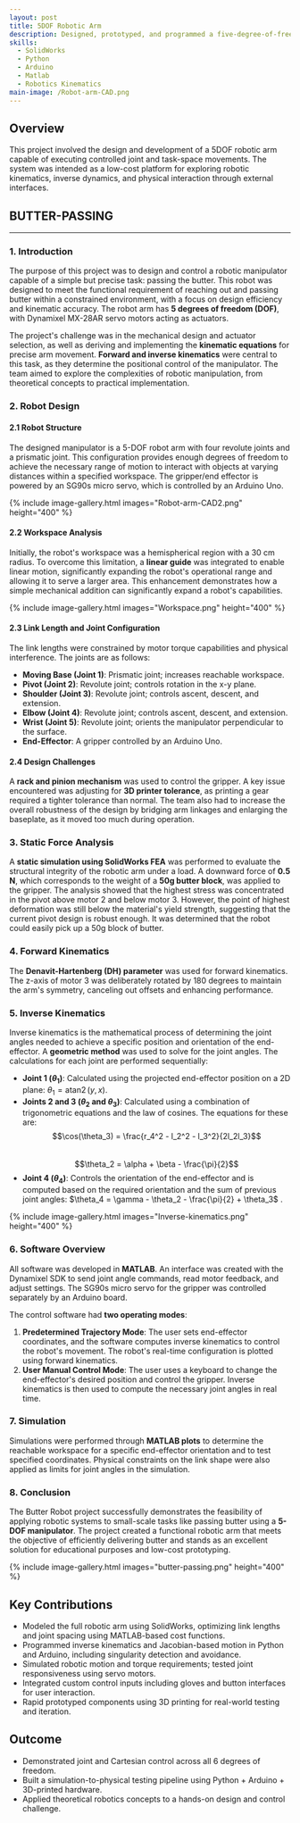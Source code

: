 ```yaml
---
layout: post
title: 5DOF Robotic Arm
description: Designed, prototyped, and programmed a five-degree-of-freedom robotic arm with inverse kinematics, trajectory planning, and real-time control.
skills:
  - SolidWorks
  - Python
  - Arduino
  - Matlab
  - Robotics Kinematics
main-image: /Robot-arm-CAD.png
---
```


## Overview

This project involved the design and development of a 5DOF robotic arm capable of executing controlled joint and task-space movements. The system was intended as a low-cost platform for exploring robotic kinematics, inverse dynamics, and physical interaction through external interfaces.


## **BUTTER-PASSING**
***
### 1. Introduction
The purpose of this project was to design and control a robotic manipulator capable of a simple but precise task: passing the butter. This robot was designed to meet the functional requirement of reaching out and passing butter within a constrained environment, with a focus on design efficiency and kinematic accuracy. The robot arm has **5 degrees of freedom (DOF)**, with Dynamixel MX-28AR servo motors acting as actuators.

The project's challenge was in the mechanical design and actuator selection, as well as deriving and implementing the **kinematic equations** for precise arm movement. **Forward and inverse kinematics** were central to this task, as they determine the positional control of the manipulator. The team aimed to explore the complexities of robotic manipulation, from theoretical concepts to practical implementation.

### 2. Robot Design
#### 2.1 Robot Structure
The designed manipulator is a 5-DOF robot arm with four revolute joints and a prismatic joint. This configuration provides enough degrees of freedom to achieve the necessary range of motion to interact with objects at varying distances within a specified workspace. The gripper/end effector is powered by an SG90s micro servo, which is controlled by an Arduino Uno.

{% include image-gallery.html images="Robot-arm-CAD2.png" height="400" %} 


#### 2.2 Workspace Analysis
Initially, the robot's workspace was a hemispherical region with a 30 cm radius. To overcome this limitation, a **linear guide** was integrated to enable linear motion, significantly expanding the robot's operational range and allowing it to serve a larger area. This enhancement demonstrates how a simple mechanical addition can significantly expand a robot's capabilities. 

{% include image-gallery.html images="Workspace.png" height="400" %} 

#### 2.3 Link Length and Joint Configuration
The link lengths were constrained by motor torque capabilities and physical interference. The joints are as follows:
* **Moving Base (Joint 1)**: Prismatic joint; increases reachable workspace.
* **Pivot (Joint 2)**: Revolute joint; controls rotation in the x-y plane.
* **Shoulder (Joint 3)**: Revolute joint; controls ascent, descent, and extension.
* **Elbow (Joint 4)**: Revolute joint; controls ascent, descent, and extension.
* **Wrist (Joint 5)**: Revolute joint; orients the manipulator perpendicular to the surface.
* **End-Effector**: A gripper controlled by an Arduino Uno.

#### 2.4 Design Challenges
A **rack and pinion mechanism** was used to control the gripper. A key issue encountered was adjusting for **3D printer tolerance**, as printing a gear required a tighter tolerance than normal. The team also had to increase the overall robustness of the design by bridging arm linkages and enlarging the baseplate, as it moved too much during operation.

### 3. Static Force Analysis
A **static simulation using SolidWorks FEA** was performed to evaluate the structural integrity of the robotic arm under a load. A downward force of **0.5 N**, which corresponds to the weight of a **50g butter block**, was applied to the gripper. 
The analysis showed that the highest stress was concentrated in the pivot above motor 2 and below motor 3. However, the point of highest deformation was still below the material's yield strength, suggesting that the current pivot design is robust enough. It was determined that the robot could easily pick up a 50g block of butter.

### 4. Forward Kinematics
The **Denavit-Hartenberg (DH) parameter** was used for forward kinematics. The z-axis of motor 3 was deliberately rotated by 180 degrees to maintain the arm's symmetry, canceling out offsets and enhancing performance.

### 5. Inverse Kinematics
Inverse kinematics is the mathematical process of determining the joint angles needed to achieve a specific position and orientation of the end-effector. A **geometric method** was used to solve for the joint angles. The calculations for each joint are performed sequentially:
* **Joint 1 ($\theta_1$)**: Calculated using the projected end-effector position on a 2D plane: $\theta_1 = \operatorname{atan2}(y, x)$.
* **Joints 2 and 3 ($\theta_2$ and $\theta_3$)**: Calculated using a combination of trigonometric equations and the law of cosines. The equations for these are:
    $$\cos(\theta_3) = \frac{r_4^2 - l_2^2 - l_3^2}{2l_2l_3}$$  
    $$\theta_2 = \alpha + \beta - \frac{\pi}{2}$$  
* **Joint 4 ($\theta_4$)**: Controls the orientation of the end-effector and is computed based on the required orientation and the sum of previous joint angles: $\theta_4 = \gamma - \theta_2 - \frac{\pi}{2} + \theta_3$ .

{% include image-gallery.html images="Inverse-kinematics.png" height="400" %} 

### 6. Software Overview
All software was developed in **MATLAB**. An interface was created with the Dynamixel SDK to send joint angle commands, read motor feedback, and adjust settings. The SG90s micro servo for the gripper was controlled separately by an Arduino board.

The control software had **two operating modes**:
1. **Predetermined Trajectory Mode**: The user sets end-effector coordinates, and the software computes inverse kinematics to control the robot's movement. The robot's real-time configuration is plotted using forward kinematics.
2. **User Manual Control Mode**: The user uses a keyboard to change the end-effector's desired position and control the gripper. Inverse kinematics is then used to compute the necessary joint angles in real time.

### 7. Simulation
Simulations were performed through **MATLAB plots** to determine the reachable workspace for a specific end-effector orientation and to test specified coordinates. Physical constraints on the link shape were also applied as limits for joint angles in the simulation.


### 8. Conclusion
The Butter Robot project successfully demonstrates the feasibility of applying robotic systems to small-scale tasks like passing butter using a **5-DOF manipulator**. The project created a functional robotic arm that meets the objective of efficiently delivering butter and stands as an excellent solution for educational purposes and low-cost prototyping.

{% include image-gallery.html images="butter-passing.png" height="400" %} 

## Key Contributions

- Modeled the full robotic arm using SolidWorks, optimizing link lengths and joint spacing using MATLAB-based cost functions.
- Programmed inverse kinematics and Jacobian-based motion in Python and Arduino, including singularity detection and avoidance.
- Simulated robotic motion and torque requirements; tested joint responsiveness using servo motors.
- Integrated custom control inputs including gloves and button interfaces for user interaction.
- Rapid prototyped components using 3D printing for real-world testing and iteration.

## Outcome

- Demonstrated joint and Cartesian control across all 6 degrees of freedom.
- Built a simulation-to-physical testing pipeline using Python + Arduino + 3D-printed hardware.
- Applied theoretical robotics concepts to a hands-on design and control challenge.


